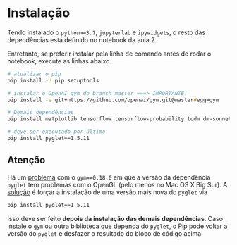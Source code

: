 # Instalação

Tendo instalado o `python>=3.7`, `jupyterlab` e `ipywidgets`, o resto das dependências está definido no notebook da aula 2.

Entretanto, se preferir instalar pela linha de comando antes de rodar o notebook, execute as linhas abaixo.

```zsh
# atualizar o pip
pip install -U pip setuptools

# instalar o OpenAI gym do branch master ===> IMPORTANTE!
pip install -e git+https://github.com/openai/gym.git@master#egg=gym

# Demais dependências
pip install matplotlib tensorflow tensorflow-probability tqdm dm-sonnet

# deve ser executado por último
pip install pyglet==1.5.11
```

## Atenção
Há um [problema](https://github.com/openai/gym/issues/2101) com o `gym==0.18.0` em que a versão da dependência `pyglet` tem
problemas com o OpenGL (pelo menos no Mac OS X Big Sur). A [solução](https://github.com/openai/gym/issues/2101#issuecomment-730513761) é forçar a instalação 
de uma versão mais nova do `pyglet` via
```zsh
pip install pyglet==1.5.11
```
Isso deve ser feito **depois da instalação das demais dependências**. Caso instale o `gym` ou outra biblioteca que dependa do `pyglet`, o Pip pode voltar a versão
do `pyglet` e desfazer o resultado do bloco de código acima.

